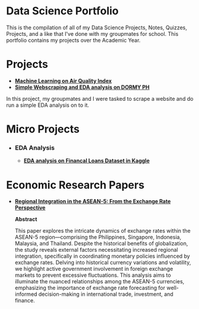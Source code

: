 # **Data Science Portfolio**

This is the compilation of all of my Data Science Projects, Notes, Quizzes, Projects, and a like that I've done with my groupmates for school. This portfolio contains my projects over the Academic Year.

# Projects
- **[Machine Learning on Air Quality Index](https://colab.research.google.com/drive/15TonGAE1HCXcuNefZQ777I2C7ULErjAw?usp=sharing)**
- **[Simple Webscraping and EDA analysis on DORMY PH](https://colab.research.google.com/drive/1QJ_lUjLcv4V6hojv1kQjaa7VhFZkUxGM)**

In this project, my groupmates and I were tasked to scrape a website and do run a simple EDA analysis on to it. 

# Micro Projects
- ### EDA Analysis
    - **[EDA analysis on Financal Loans Dataset in Kaggle](https://colab.research.google.com/drive/1r22HfRVh4HxZAJQlzqPPk0BjlY1hQ0Fr?usp=sharing)**

# Economic Research Papers
- **[Regional Integration in the ASEAN-5: From the Exchange Rate Perspective](https://docs.google.com/document/d/1j4Dv44Xonf1rL-p96wagpOBUw4dMW03UzpHfojJWHnw/edit?usp=sharing)**

   **Abstract**

  This paper explores the intricate dynamics of exchange rates within the ASEAN-5 region—comprising the Philippines, Singapore, Indonesia, Malaysia, and Thailand. Despite the historical benefits of globalization, the study reveals external factors necessitating increased regional integration, specifically in coordinating monetary policies influenced by exchange rates. Delving into historical currency variations and volatility, we highlight active government involvement in foreign exchange markets to prevent excessive fluctuations. This analysis aims to illuminate the nuanced relationships among the ASEAN-5 currencies, emphasizing the importance of exchange rate forecasting for well-informed decision-making in international trade, investment, and finance.
